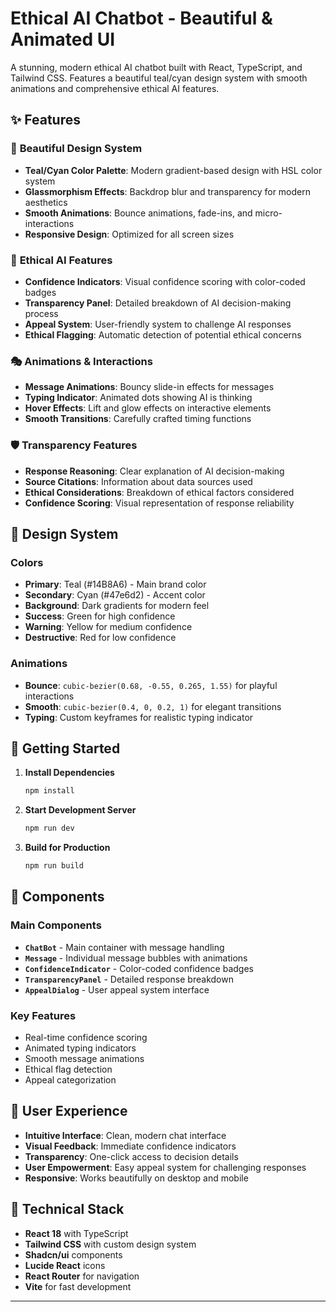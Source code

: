 # Ethical AI Chatbot - Beautiful & Animated UI

A stunning, modern ethical AI chatbot built with React, TypeScript, and Tailwind CSS. Features a beautiful teal/cyan design system with smooth animations and comprehensive ethical AI features.

## ✨ Features

### 🎨 **Beautiful Design System**
- **Teal/Cyan Color Palette**: Modern gradient-based design with HSL color system
- **Glassmorphism Effects**: Backdrop blur and transparency for modern aesthetics
- **Smooth Animations**: Bounce animations, fade-ins, and micro-interactions
- **Responsive Design**: Optimized for all screen sizes

### 🤖 **Ethical AI Features**
- **Confidence Indicators**: Visual confidence scoring with color-coded badges
- **Transparency Panel**: Detailed breakdown of AI decision-making process
- **Appeal System**: User-friendly system to challenge AI responses
- **Ethical Flagging**: Automatic detection of potential ethical concerns

### 🎭 **Animations & Interactions**
- **Message Animations**: Bouncy slide-in effects for messages
- **Typing Indicator**: Animated dots showing AI is thinking
- **Hover Effects**: Lift and glow effects on interactive elements
- **Smooth Transitions**: Carefully crafted timing functions

### 🛡️ **Transparency Features**
- **Response Reasoning**: Clear explanation of AI decision-making
- **Source Citations**: Information about data sources used
- **Ethical Considerations**: Breakdown of ethical factors considered
- **Confidence Scoring**: Visual representation of response reliability

## 🎨 Design System

### Colors
- **Primary**: Teal (#14B8A6) - Main brand color
- **Secondary**: Cyan (#47e6d2) - Accent color  
- **Background**: Dark gradients for modern feel
- **Success**: Green for high confidence
- **Warning**: Yellow for medium confidence
- **Destructive**: Red for low confidence

### Animations
- **Bounce**: `cubic-bezier(0.68, -0.55, 0.265, 1.55)` for playful interactions
- **Smooth**: `cubic-bezier(0.4, 0, 0.2, 1)` for elegant transitions
- **Typing**: Custom keyframes for realistic typing indicator

## 🚀 Getting Started

1. **Install Dependencies**
   ```bash
   npm install
   ```

2. **Start Development Server**
   ```bash
   npm run dev
   ```

3. **Build for Production**
   ```bash
   npm run build
   ```

## 📱 Components

### Main Components
- **`ChatBot`** - Main container with message handling
- **`Message`** - Individual message bubbles with animations
- **`ConfidenceIndicator`** - Color-coded confidence badges
- **`TransparencyPanel`** - Detailed response breakdown
- **`AppealDialog`** - User appeal system interface

### Key Features
- Real-time confidence scoring
- Animated typing indicators  
- Smooth message animations
- Ethical flag detection
- Appeal categorization

## 🎯 User Experience

- **Intuitive Interface**: Clean, modern chat interface
- **Visual Feedback**: Immediate confidence indicators
- **Transparency**: One-click access to decision details
- **User Empowerment**: Easy appeal system for challenging responses
- **Responsive**: Works beautifully on desktop and mobile

## 🔧 Technical Stack

- **React 18** with TypeScript
- **Tailwind CSS** with custom design system
- **Shadcn/ui** components
- **Lucide React** icons
- **React Router** for navigation
- **Vite** for fast development

---

